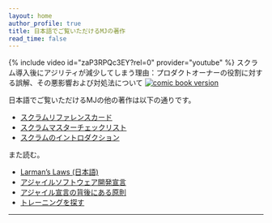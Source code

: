 ```yaml
---
layout: home
author_profile: true
title: 日本語でご覧いただけるMJの著作
read_time: false
---
```


{% include video id="zaP3RPQc3EY?rel=0" provider="youtube" %}
スクラム導入後にアジリティが減少してしまう理由：プロダクトオーナーの役割に対する誤解、その悪影響および対処法について
[![comic book version](../images/Why-Scrum-Isnt-Making-Your-Company-Very-Agile-cover-jp.png)](/downloads/Why-Scrum-Isnt-Making-Your-Company-Very-Agile-jp.pdf) 


日本語でご覧いただけるMJの他の著作は以下の通りです。
* [スクラムリファレンスカード](http://scrumreferencecard.com/ScrumReferenceCard-jp.pdf)
* [スクラムマスターチェックリスト](http://scrummasterchecklist.org/pdf/Scrum-Master-Checklist-jp.pdf)
* [スクラムのイントロダクション](https://docs.google.com/document/d/e/2PACX-1vTyD9f0SBwHN9b8uAU5kTD6YxqePN2Cdbux-6hCpTu-mx9_zfhQjIkB8ojogdIBEw_ozpsV4YWh7UrH/pub)
 
また読む。
* [Larman’s Laws (日本語)](https://seattlescrum.com/larmans-laws-jp/)
* [アジャイルソフトウェア開発宣言](http://agilemanifesto.org/iso/ja/manifesto.html)
* [アジャイル宣言の背後にある原則](http://agilemanifesto.org/iso/ja/principles.html)
* [トレーニングを探す](https://www.odd-e.jp/training/)
---
